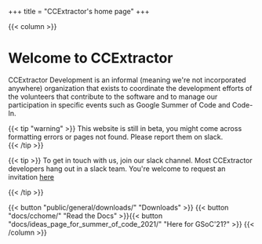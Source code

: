 +++
title = "CCExtractor's home page"
+++

<!-- +++

title = "Compose"
# define chart data here
[data]
  fileLink = "content/projects.csv" # path to where csv is stored
  colors = ["#627c62", "#11819b", "#ef7f1a", "#4e1154"] # chart colors
  columnTitles = ["Section", "Status", "Author"] # optional if no table will be displayed from dataset
  baseChartOn = 3 # number of column the chart(s) and graph should be drawn from # can be overridden directly via shortcode parameter # it's therefore optional
  title = "Projects"
    
+++ -->

{{< column >}}
# Welcome to CCExtractor

CCExtractor Development is an informal (meaning we're not incorporated anywhere) organization that exists to coordinate the development efforts of the volunteers that contribute to the software and to manage our participation in specific events such as Google Summer of Code and Code-In.
    

{{< tip "warning" >}}
This website is still in beta, you might come across formatting errors or pages not found. Please report them on slack.    
{{< /tip >}}

{{< tip >}}
To get in touch with us, join our slack channel. Most CCExtractor developers hang out in a slack team. You're welcome to request an invitation [here](/public//general/support/)

{{< /tip >}}

{{< button "public/general/downloads/" "Downloads" >}} {{< button "docs/cchome/" "Read the Docs" >}}{{< button "docs/ideas_page_for_summer_of_code_2021/" "Here for GSoC'21?" >}}
{{< /column >}}


<!-- \~\~META: title = CCExtractor's home page \~\~ -->

<!-- 
#### [Here for Google Summer of Code 2021?](docs/ideas_page_for_summer_of_code_2021)

# User documentation and files

#### [How to chat with the team (for support, to join us, for GSoC, or anything else)](public/general/support)

[What's CCExtractor? (the software, not the organization)](public/general/whatsccextractor)

[About CCExtractor Development (the organization, not the software)](public/general/about_the_org)

[Downloads](public/general/downloads)

[Changelog](https://github.com/CCExtractor/ccextractor/blob/master/docs/CHANGES.TXT)

[Using the command line tool](public/general/command_line_usage)

[Using the Windows GUI](public/general/win_gui_usage)

[Real time demo](http://realtimedemo.ccextractor.org:8080/)
- Currently down, our primary source of data is moving to a new office
and their infrastructure is not yet available.

[Extracting burned-in subtitles](https://abhinavshukla95.wordpress.com/2016/08/18/google-summer-of-code-work-product-submission/)

[Extracting CEA-708 subtitles](public/gsoc/olegkisselef_cea_708)

[Translating subtitles in real time](public/gsoc/translating_captions)

[Using the cross-platform GUI](public/gsoc/olegkisselef_qt_gui)

[Extracting closed captions from a DVD step by step tutorial](public/gsoc/extract_from_DVD)

[Working with HDHomeRun](public/general/Working_with_HDHomeRun)

[Using SPUPNG](public/general/Using_SPUPNG)

[TV samples](public/general/TVSamples)

[Donate](public/general/http://sourceforge.net/donate/index.php?group_id=190832)

[Cool external projects that use subtitles](public/general/coollinkswithsubfs)

# Technical documentation

Most of these pages are the result of Summer of Code work.

[Getting started with our code](public/general/gettingstartedwithourcode)

[Rotating capture system with HDHomeRun](public/general/Rotating_capture_system_with_HDHomeRun)

[Subtitle standards around the world](public/general/Subtitle_standards_around_the_world)

[Regression system](public/gsoc/ccextractor_regression_testing)

[Online real time repository](public/gsoc/2016/abishek/subtitle_downloader)

[Subtitle Downloader (user)](public/gsoc/2016/abishek/subtitle_downloader)

[Subtitle Downloader (technical)](public/gsoc/Subtitle_Extractor_technical_docs)

[DVD Subtitles Technical Documentation GSoC'16](public/gsoc/DVD_Subtitles_Technical_Documentation_GSoC'16)

[Python Extension Module Technical Documentation GSoC'17](public/gsoc/Python_Extension_Module_Technical_Documentation_GSoC'17)

[Python Extension Module Compilation Documentation GSoC'17](public/gsoc/Python_Extension_Module_Compilation_Documentation_GSoC'17)

[Building CCExtractor inside a Vagrant box](public/general/vagrant)

[Activity Extractor (user)](public/codein/activity_extractor_user_docs)

[Activity Extractor (technical)](public/codein/activity_extractor_technical_docs)

# Google Code-in public/ pages

[Google Code-in 2016 task list](public/codein/Google_Code-in_2016_task_list)

[Google Code-in 2017 code-in for designers](public/codein/Google_Code-in_2017_code-in_for_designers)

[Google Code-in 2018](public/codein/google_code-in_2018)

[Google Code-in 2019 Welcome and introduction (start here)](https://gci2019.ccextractor.org)

[Google Code-in 2019 Rust](public/codein/google_code-in_2019/rust)

[Google Code-in 2019 Flutter](public/codein/google_code-in_2019/flutter)

[Google Code-in 2019/
FFmpeg](public/codein/google_code-in_2019/ffmpeg)

[Google Code-in 2019 Mastermind](public/codein/google_code-in_2019/mastermind)

# Summer of Code public/ pages

[Ideas page for Summer of Code 2021](public/gsoc/ideas_page_for_summer_of_code_2021)

[Ideas page for Summer of Code 2020](public/gsoc/ideas_page_for_summer_of_code_2020)

[Ideas page for Summer of Code 2019](public/gsoc/ideas_page_for_summer_of_code_2019)

[Ideas page for Summer of Code 2018](public/gsoc/ideas_page_for_summer_of_code_2018)

[Welcome to Summer of Code 2016](public/gsoc/welcome_to_summer_of_code_2016)

[Welcome to Summer of Code 2015](public/gsoc/welcome_to_summer_of_code_2015)

[Ccextractor Bug Hunt](public/gsoc/ccextractor_Bug_Hunt)

[Ccextractor Tasks](public/gsoc/ccextractor_Tasks)

[CCExtractor unassigned tasks (pick what you like)](public/gsoc/ccextractor_unassigned_tasks_pick_what_like)

[Blog Posts from our Students](public/blog_posts_our_students)

# Season of docs public/ pages

[Ideas page for Season of Docs 2019](public/gsoc/ideas_page_for_season_of_docs_2019)

[Ideas page for Season of Docs 2020](public/gsoc/ideas_page_for_season_of_docs_2020)

#### GSoC Students Project Report

 **2019**

[Amit - Poor Man's Rekognition](public/gsoc/2019/pymit)

[Bowen - PiPot](public/gsoc/2019/vertexc)

[Faiz - Poor Man's Rekognition ](public/gsoc/2019/faizkhan)

[Sarfaraz - Poor Man's Rekognition](public/gsoc/2019/sziraqui)

[Shivam Kumar Jha - Sample Platform](https://github.com/CCExtractor/sample-platform/pulls?utf8=%E2%9C%93&q=is%3Apr+author%3Athealphadollar)

 **2018**

[Archit - FabBits](public/gsoc/2018/achie27)

[Aaditya - Project Nephos](public/gsoc/2018/aaditya)

[Shivam Kumar Jha - Project Nephos](public/gsoc/2018/thealphadollar)

[Saurabh Shrivastava - CCExtractor Web - A web application for subtitle extraction through CCExtractor.](public/gsoc/2018/saurabh)

[Satyam Mittal - The sample platform / Continuous integration](public/gsoc/2018/satyam)

 **2017**

[Diptanshu - Python Extension Module (bindings) for CCExtractor](public/gsoc/2017/diptanshu)

[Saurabh - CCAligner - Word by Word Audio Subtitle Synchronisation](public/gsoc/2017/saurabh)

[Satyam - Sample platform improvements (Windows testing)](public/gsoc/2017/satyam)

 **2016**

[Willem - Sample platform iteration 2](public/gsoc/2016/willem)

[Abishek - Subtitle Extractor and CCExtractor improvements](public/gsoc/2016/abhishek/projects)

[Abhinav - Extract hard-coded subtitles from video streams](public/gsoc/2016/abhinav)

[Shruti - News shot classification](public/gsoc/2016/shruti)

[Rishabh - DVD Subtitle Extraction](public/gsoc/2016/rishabh)

[Ruslan - Real-time Repository and website](public/gsoc/2016/ruslan)

[Vasanth - Commercial detection](public/gsoc/2016/vasanth)

 **2015**

[Willem - Sample submission platform / CCExtractor improvements](public/gsoc/2015/willem)

[Nurendra - Sentiment Analysis / Realtime Translation with Google Translate/Apertium](public/gsoc/2015/nurendra)

# Summer of Code private pages

[People](docs/privategsoc/People)

[Technical Resources](docs/privategsoc/technical_resources)

[Planned absences](docs/privategsoc/Planned_absences)

# Contract work

[How to hire CCExtractor developers](public/general/how_to_hire_us)

# Miscellaneous resources about things that interest us

[Rust](public/general/rust_resources/rust)

[Flutter](public/general/flutter_resources/flutter)

[Preparing for interviews (Silicon Valley style )](public/general/misc/interview_preparation)

[Useful linux tools](public/general/misc/Useful_linux_tools)

[Articles about vim (the editor)](public/general/misc/vim) -->
